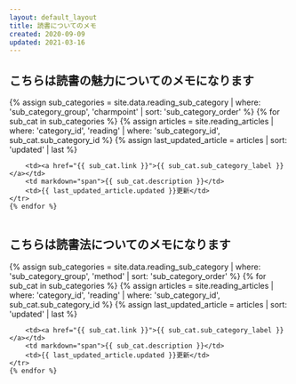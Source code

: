 ```yaml
---
layout: default_layout
title: 読書についてのメモ
created: 2020-09-09
updated: 2021-03-16
---
```

## こちらは読書の魅力についてのメモになります
<table>
    {% assign sub_categories = site.data.reading_sub_category | where: 'sub_category_group', 'charmpoint'
                                                              | sort: 'sub_category_order' %}
    {% for sub_cat in sub_categories %}
    <tr>
        {% assign articles = site.reading_articles  | where: 'category_id', 'reading'
                                                    | where: 'sub_category_id', sub_cat.sub_category_id %}
        {% assign last_updated_article = articles | sort: 'updated' | last %}

        <td><a href="{{ sub_cat.link }}">{{ sub_cat.sub_category_label }}</a></td>
        <td markdown="span">{{ sub_cat.description }}</td>
        <td>{{ last_updated_article.updated }}更新</td>
    </tr>
    {% endfor %}
</table>

## こちらは読書法についてのメモになります
<table>
    {% assign sub_categories = site.data.reading_sub_category | where: 'sub_category_group', 'method'
                                                              | sort: 'sub_category_order' %}
    {% for sub_cat in sub_categories %}
    <tr>
        {% assign articles = site.reading_articles  | where: 'category_id', 'reading'
                                                    | where: 'sub_category_id', sub_cat.sub_category_id %}
        {% assign last_updated_article = articles | sort: 'updated' | last %}

        <td><a href="{{ sub_cat.link }}">{{ sub_cat.sub_category_label }}</a></td>
        <td markdown="span">{{ sub_cat.description }}</td>
        <td>{{ last_updated_article.updated }}更新</td>
    </tr>
    {% endfor %}
</table>
